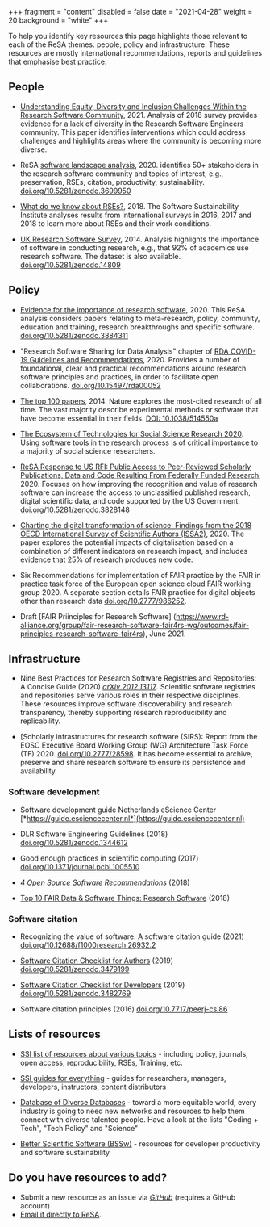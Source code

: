 +++
fragment = "content"
disabled = false
date = "2021-04-28"
weight = 20
background = "white"
+++

To help you identify key resources this page highlights those
relevant to each of the ReSA themes: people, policy and
infrastructure. These resources are mostly international
recommendations, reports and guidelines that emphasise best practice.

## People

-   [Understanding Equity, Diversity and
    Inclusion Challenges Within the Research Software
    Community](https://www.researchgate.net/publication/350647200_Understanding_Equity_Diversity_and_Inclusion_Challenges_Within_the_Research_Software_Community), 2021.
    Analysis of 2018 survey provides evidence for a lack of diversity
    in the Research Software Engineers community. This paper identifies
    interventions which could address challenges and highlights areas where the community is
    becoming more diverse.

-   ReSA [software landscape analysis](https://doi.org/10.5281/zenodo.3699950), 2020. 
    identifies 50+ stakeholders in the research software community and topics of interest, e.g., preservation, RSEs,
    citation, productivity, sustainability. [doi.org/10.5281/zenodo.3699950](https://doi.org/10.5281/zenodo.3699950)

-   [What do we know about RSEs?](https://www.software.ac.uk/blog/2018-03-12-what-do-we-know-about-rses-results-our-international-surveys), 2018. The Software Sustainability Institute analyses results from international
    surveys in 2016, 2017 and 2018 to learn more about RSEs and their work conditions.

-   [UK Research Software
    Survey](https://www.software.ac.uk/blog/2014-12-04-its-impossible-conduct-research-without-software-say-7-out-10-uk-researchers), 2014. Analysis highlights the importance of software in conducting research, e.g., that 92% of academics use research software. The dataset is also available. 
    [doi.org/10.5281/zenodo.14809](https://doi.org/10.5281/zenodo.14809)
 

## Policy

-   [Evidence for the importance of research software](http://doi.org/10.5281/zenodo.3884311), 2020. This ReSA analysis
    considers papers relating to meta-research, policy, community,
    education and training, research breakthroughs and
    specific software. 
    [doi.org/10.5281/zenodo.3884311](http://doi.org/10.5281/zenodo.3884311)

-   "Research Software Sharing for Data Analysis" chapter of [RDA COVID-19 Guidelines and Recommendations](https://doi.org/10.15497/rda00052), 2020. Provides a number of foundational, clear and practical recommendations around research software principles and practices, in order to facilitate open collaborations.
    [doi.org/10.15497/rda00052](https://doi.org/10.15497/rda00052)

-   [The top 100 papers](https://www.nature.com/articles/514550a), 2014. Nature
    explores the most-cited research of all time. The vast majority
    describe experimental methods or software that have become
    essential in their fields.
    [DOI: 10.1038/514550a](https://www.nature.com/articles/514550a)

-   [The Ecosystem of Technologies for Social Science Research 2020](https://uk.sagepub.com/en-gb/eur/technologies-for-social-science-research).
    Using software tools in the research process is of critical
    importance to a majority of social science researchers.

-   [ReSA Response to US RFI: Public Access to Peer-Reviewed
    Scholarly Publications, Data and Code Resulting From Federally
    Funded Research](http://doi.org/10.5281/zenodo.3828148), 2020. Focuses on how improving the recognition and value of research
software can increase the access to unclassified published research, digital scientific
data, and code supported by the US Government.
    [doi.org/10.5281/zenodo.3828148](http://doi.org/10.5281/zenodo.3828148)

-   [Charting the digital transformation of science: Findings from the
    2018 OECD International Survey of Scientific
    Authors (ISSA2)](https://www.oecd-ilibrary.org/science-and-technology/charting-the-digital-transformation-of-science_1b06c47c-en), 2020. The paper explores the potential impacts of digitalisation based on a combination of different indicators on research impact, and includes evidence that 25% of research produces new code.
    
-   Six Recommendations for implementation of FAIR practice by the FAIR
    in practice task force of the European open science cloud FAIR
    working
    group 2020.
    A separate section details FAIR practice for digital objects other
    than research data [doi.org/10.2777/986252](https://doi.org/10.2777/986252).
    
-   Draft [FAIR Priinciples for Research Software] (https://www.rd-alliance.org/group/fair-research-software-fair4rs-wg/outcomes/fair-principles-research-software-fair4rs), June 2021.


## Infrastructure

-   Nine Best Practices for Research Software Registries and
    Repositories: A Concise Guide (2020) [*arXiv
    2012.13117*](https://arxiv.org/abs/2012.13117). Scientific software
    registries and repositories serve various roles in their
    respective disciplines. These resources improve software
    discoverability and research transparency, thereby supporting
    research reproducibility and replicability.

-   [Scholarly infrastructures for research software (SIRS): Report
    from the EOSC Executive Board Working Group (WG) Architecture Task
    Force
    (TF) 2020. [doi.org/10.2777/28598](https://doi.org/10.2777/28598). It has become
    essential to archive, preserve and share research software to ensure
    its persistence and availability.

### Software development

-   Software development guide Netherlands eScience Center
    [*https://guide.esciencecenter.nl*](https://guide.esciencecenter.nl)

-   DLR Software Engineering Guidelines (2018)
    [doi.org/10.5281/zenodo.1344612](https://doi.org/10.5281/zenodo.1344612)

-   Good enough practices in scientific computing (2017) [doi.org/10.1371/journal.pcbi.1005510](https://doi.org/10.1371/journal.pcbi.1005510)

-   [*4 Open Source Software
    Recommendations*](https://softdev4research.github.io/4OSS-lesson/) (2018)

-   [Top 10 FAIR Data & Software Things: Research Software](https://librarycarpentry.org/Top-10-FAIR/2018/12/01/research-software/) (2018)

### Software citation

-   Recognizing the value of software: A software citation guide (2021)
    [doi.org/10.12688/f1000research.26932.2](https://doi.org/10.12688/f1000research.26932.2)

-   [Software Citation Checklist for
    Authors](http://doi.org/10.5281/zenodo.3479199) (2019)
    [doi.org/10.5281/zenodo.3479199](http://doi.org/10.5281/zenodo.3479199)

-   [Software Citation Checklist for
    Developers](http://doi.org/10.5281/zenodo.3482769) (2019)
    [doi.org/10.5281/zenodo.3482769](http://doi.org/10.5281/zenodo.3482769)

-   Software citation principles (2016)
    [doi.org/10.7717/peerj-cs.86](https://doi.org/10.7717/peerj-cs.86)

## Lists of resources

-   [SSI list of resources about various topics](https://www.software.ac.uk/resources/get-speed) - including policy,
    journals, open access, reproducibility, RSEs, Training, etc.

-   [SSI guides for everything](https://www.software.ac.uk/resources/guides) - guides for
    researchers, managers, developers, instructors,
    content distributors
    
-   [Database of Diverse Databases](https://editorsofcolor.com/diverse-databases/) - 
    toward a more equitable world, every industry is going to need new networks and resources to help them connect with diverse talented people.
    Have a look at the lists "Coding + Tech", "Tech Policy" and "Science"
    
-   [Better Scientific Software (BSSw)](https://bssw.io/items?page=1&view=all) - 
    resources for developer productivity and software sustainability

## Do you have resources to add?

-   Submit a new resource as an issue via
    [*GitHub*](https://github.com/researchsoft/website/issues/new) 
    (requires a GitHub account)
-   [Email it directly to ReSA](mailto:info@researchsoft.org).
